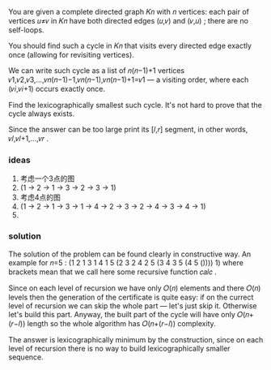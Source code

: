 You are given a complete directed graph 𝐾𝑛
 with 𝑛
 vertices: each pair of vertices 𝑢≠𝑣
 in 𝐾𝑛
 have both directed edges (𝑢,𝑣)
 and (𝑣,𝑢)
; there are no self-loops.

You should find such a cycle in 𝐾𝑛
 that visits every directed edge exactly once (allowing for revisiting vertices).

We can write such cycle as a list of 𝑛(𝑛−1)+1
 vertices 𝑣1,𝑣2,𝑣3,…,𝑣𝑛(𝑛−1)−1,𝑣𝑛(𝑛−1),𝑣𝑛(𝑛−1)+1=𝑣1
 — a visiting order, where each (𝑣𝑖,𝑣𝑖+1)
 occurs exactly once.

Find the lexicographically smallest such cycle. It's not hard to prove that the cycle always exists.

Since the answer can be too large print its [𝑙,𝑟]
 segment, in other words, 𝑣𝑙,𝑣𝑙+1,…,𝑣𝑟
.

### ideas
1. 考虑一个3点的图
2. (1 -> 2 -> 1 -> 3 -> 2 -> 3 -> 1)
3. 考虑4点的图
4. (1 -> 2 -> 1 -> 3 -> 1 -> 4 -> 2 -> 3 -> 2 -> 4 -> 3 -> 4 -> 1)
5. 

### solution
The solution of the problem can be found clearly in constructive way. An example for 𝑛=5
: (1 2 1 3 1 4 1 5 (2 3 2 4 2 5 (3 4 3 5 (4 5 ()))) 1) where brackets mean that we call here some recursive function 𝑐𝑎𝑙𝑐
.

Since on each level of recursion we have only 𝑂(𝑛)
 elements and there 𝑂(𝑛)
 levels then the generation of the certificate is quite easy: if on the currect level of recursion we can skip the whole part — let's just skip it. Otherwise let's build this part. Anyway, the built part of the cycle will have only 𝑂(𝑛+(𝑟−𝑙))
 length so the whole algorithm has 𝑂(𝑛+(𝑟−𝑙))
 complexity.

The answer is lexicographically minimum by the construction, since on each level of recursion there is no way to build lexicographically smaller sequence.